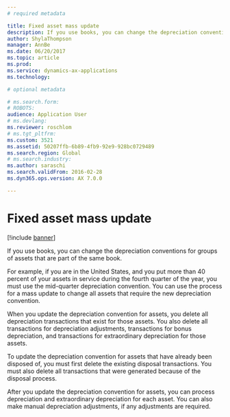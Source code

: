 ```yaml
---
# required metadata

title: Fixed asset mass update
description: If you use books, you can change the depreciation conventions for groups of assets that are part of the same book.
author: ShylaThompson
manager: AnnBe
ms.date: 06/20/2017
ms.topic: article
ms.prod: 
ms.service: dynamics-ax-applications
ms.technology: 

# optional metadata

# ms.search.form: 
# ROBOTS: 
audience: Application User
# ms.devlang: 
ms.reviewer: roschlom
# ms.tgt_pltfrm: 
ms.custom: 3521
ms.assetid: 50207ffb-6b89-4fb9-92e9-928bc0729489
ms.search.region: Global
# ms.search.industry: 
ms.author: saraschi
ms.search.validFrom: 2016-02-28
ms.dyn365.ops.version: AX 7.0.0

---
```


# Fixed asset mass update

[!include [banner](../includes/banner.md)]

If you use books, you can change the depreciation conventions for groups of assets that are part of the same book.

For example, if you are in the United States, and you put more than 40 percent of your assets in service during the fourth quarter of the year, you must use the mid-quarter depreciation convention. You can use the process for a mass update to change all assets that require the new depreciation convention. 

When you update the depreciation convention for assets, you delete all depreciation transactions that exist for those assets. You also delete all transactions for depreciation adjustments, transactions for bonus depreciation, and transactions for extraordinary depreciation for those assets. 

To update the depreciation convention for assets that have already been disposed of, you must first delete the existing disposal transactions. You must also delete all transactions that were generated because of the disposal process. 

After you update the depreciation convention for assets, you can process depreciation and extraordinary depreciation for each asset. You can also make manual depreciation adjustments, if any adjustments are required.





